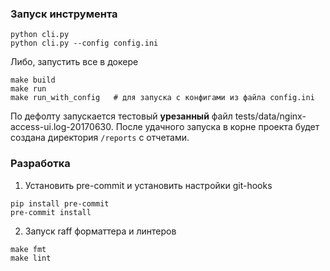 ### Запуск инструмента
```commandline
python cli.py
python cli.py --config config.ini
```
Либо, запустить все в докере
```commandline
make build
make run
make run_with_config   # для запуска с конфигами из файла config.ini
```
По дефолту запускается тестовый **урезанный** файл tests/data/nginx-access-ui.log-20170630. После удачного запуска в корне проекта будет создана директория `/reports` с отчетами.

### Разработка

1. Установить pre-commit и установить настройки git-hooks
```commandline
pip install pre-commit
pre-commit install
```
2. Запуск raff форматтера и линтеров
```commandline
make fmt
make lint
```
